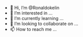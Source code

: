 - 👋 Hi, I’m @Ronaldokelin
- 👀 I’m interested in ...
- 🌱 I’m currently learning ...
- 💞️ I’m looking to collaborate on ...
- 📫 How to reach me ...

<!---
Ronaldokelin/Ronaldokelin is a ✨ special ✨ repository because its `README.md` (this file) appears on your GitHub profile.
You can click the Preview link to take a look at your changes.
--->
